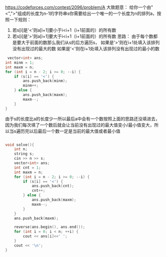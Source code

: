 https://codeforces.com/contest/2096/problem/A
大致题意：
给你一个由"<",">"组成的长度为n-1的字符串s你需要给出一个唯一的一个长度为n的排列a，按照一下规则：
1. 若s[i]是'<'则a[i+1]要小于i<i+1（i+1前面的）的所有数
1. 若s[i]是'>'则a[i+1]要大于i<i+1（i+1前面的）的所有数
思路：
由于每个数都是要大于前面的数那么我们从s的后方遍历s，
如果是'>'则在i+1处填入该排列没有出现过的最大的数
如果是'<'则在i+1处填入该排列没有出现过的最小的数
```cpp
 vector<int> ans;
int minm = 1;
int maxm = n;
for (int i = n - 2; i >= 0; --i) {
    if (s[i] == '<') {
        ans.push_back(minm);
        minm++;
    } else {
        ans.push_back(maxm);
        maxm--;
    }
}
```
由于s的长度比a的长度少一所以最后a中会有一个数按照上面的思路还没填进去，因为我们每次填了一个数后就会让当前没有出现过的最大值变小/最小值变大，所以当s遍历完以后最后一个数一定是当前的最大值或者最小值
```cpp

void solve(){
    int n;
    string s;
    cin >> n >> s;
    vector<int> ans;
    int cnt = 1;
    int maxm = n;
    for (int i = n - 2; i >= 0; --i) {
        if (s[i] == '<') {
            ans.push_back(cnt);
            cnt++;
        } else {
            ans.push_back(maxm);
            maxm--;
        }
    }
    ans.push_back(maxm);

    reverse(ans.begin(), ans.end());
    for (int i = 0; i < n; ++i) {
        cout << ans[i]<<' ';
    }
    cout << '\n';
}
```